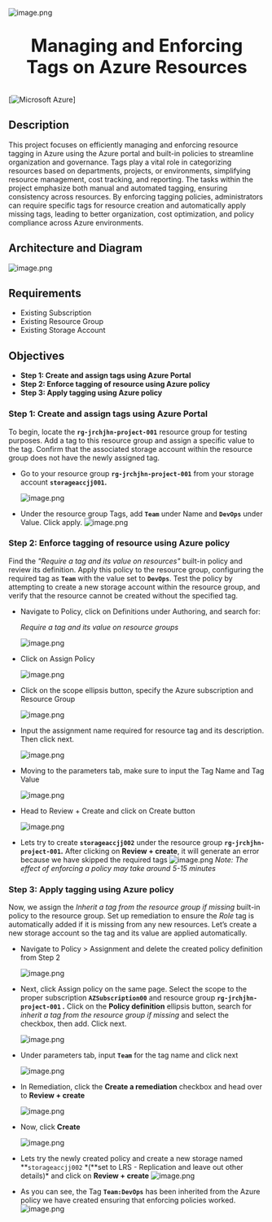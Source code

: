 ![image.png](cover.png)

<h1 align="center" style="display: block; font-size: 2.5em; font-weight: bold; margin-block-start: 1em; margin-block-end: 1em;">
Managing and Enforcing Tags on Azure Resources
</h1>
<!-- [![Go version][go_version_img]][go_dev_url]
https://img.shields.io/badge/Microsoft-Azure-blue?style=for-the-badge -->

[![Microsoft Azure](https://img.shields.io/badge/Microsoft-Azure-blue?style=for-the-badge)]

<!-- ![Static Badge](https://img.shields.io/badge/Microsoft-Tags-purple?style=for-the-badge)
![Static Badge](https://img.shields.io/badge/Microsoft-Resource_Group-9cebff?style=for-the-badge)
![Static Badge](https://img.shields.io/badge/Microsoft-Storage_Account-37c2b1?style=for-the-badge)
![Static Badge](https://img.shields.io/badge/Microsoft-Azure_Policy-22aad0?style=for-the-badge) -->

## Description

This project focuses on efficiently managing and enforcing resource tagging in Azure using the Azure portal and built-in policies to streamline organization and governance. Tags play a vital role in categorizing resources based on departments, projects, or environments, simplifying resource management, cost tracking, and reporting. The tasks within the project emphasize both manual and automated tagging, ensuring consistency across resources. By enforcing tagging policies, administrators can require specific tags for resource creation and automatically apply missing tags, leading to better organization, cost optimization, and policy compliance across Azure environments.

## Architecture and Diagram

![image.png](diagram.jpg)

## Requirements

- Existing Subscription
- Existing Resource Group
- Existing Storage Account

## Objectives

- **Step 1: Create and assign tags using Azure Portal**
- **Step 2: Enforce tagging of resource using Azure policy**
- **Step 3: Apply tagging using Azure policy**

### **Step 1: Create and assign tags using Azure Portal**

To begin, locate the **`rg-jrchjhn-project-001`** resource group for testing purposes. Add a tag to this resource group and assign a specific value to the tag. Confirm that the associated storage account within the resource group does not have the newly assigned tag.

- Go to your resource group **`rg-jrchjhn-project-001`** from your storage account **`storageaccjj001`.**

  ![image.png](image.png)

- Under the resource group Tags, add **`Team`** under Name and **`DevOps`** under Value. Click apply.
  ![image.png](image%201.png)

### **Step 2: Enforce tagging of resource using Azure policy**

Find the _"Require a tag and its value on resources"_ built-in policy and review its definition. Apply this policy to the resource group, configuring the required tag as **`Team`** with the value set to **`DevOps`**. Test the policy by attempting to create a new storage account within the resource group, and verify that the resource cannot be created without the specified tag.

- Navigate to Policy, click on Definitions under Authoring, and search for:

  _Require a tag and its value on resource groups_

  ![image.png](image%202.png)

- Click on Assign Policy

  ![image.png](image%203.png)

- Click on the scope ellipsis button, specify the Azure subscription and Resource Group

  ![image.png](image%204.png)

- Input the assignment name required for resource tag and its description. Then click next.

  ![image.png](image%205.png)

- Moving to the parameters tab, make sure to input the Tag Name and Tag Value

  ![image.png](image%206.png)

- Head to Review + Create and click on Create button

  ![image.png](image%207.png)

- Lets try to create **`storageaccjj002`** under the resource group **`rg-jrchjhn-project-001`.** After clicking on **Review + create**, it will generate an error because we have skipped the required tags
  ![image.png](image%208.png)
  _Note: The effect of enforcing a policy may take around 5-15 minutes_

### **Step 3: Apply tagging using Azure policy**

Now, we assign the _Inherit a tag from the resource group if missing_ built-in policy to the resource group. Set up remediation to ensure the _Role_ tag is automatically added if it is missing from any new resources. Let’s create a new storage account so the tag and its value are applied automatically.

- Navigate to Policy > Assignment and delete the created policy definition from Step 2

  ![image.png](image%209.png)

- Next, click Assign policy on the same page. Select the scope to the proper subscription **`AZSubscription00`** and resource group **`rg-jrchjhn-project-001` .** Click on the **Policy definition** ellipsis button, search for _inherit a tag from the resource group if missing_ and select the checkbox, then add. Click next.

  ![image.png](image%2010.png)

- Under parameters tab, input **`Team`** for the tag name and click next

  ![image.png](image%2011.png)

- In Remediation, click the **Create a remediation** checkbox and head over to **Review + create**

  ![image.png](image%2012.png)

- Now, click **Create**

  ![image.png](image%2013.png)

- Lets try the newly created policy and create a new storage named **`storageaccjj002` \*(**set to LRS - Replication and leave out other details)\* and click on **Review + create**
  ![image.png](image%2014.png)
- As you can see, the Tag **`Team:DevOps`** has been inherited from the Azure policy we have created ensuring that enforcing policies worked.
  ![image.png](image%2015.png)
